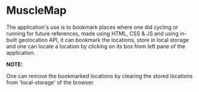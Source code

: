 # MuscleMap
The application's use is to bookmark places where one did cycling or running for future references, made using HTML, CSS & JS and using in-built geolocation API, it can bookmark the locations, store in local storage and one can locate a location by clicking on its box from left pane of the application.

<b>NOTE:</b>

One can remove the bookmarked locations by clearing the stored locations from 'local-storage' of the browser.
